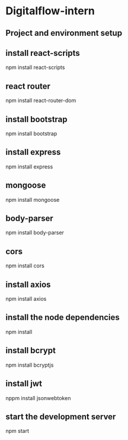 # Digitalflow-intern



## Project and environment setup

## install react-scripts
npm install react-scripts

## react router
npm install react-router-dom

## install bootstrap
npm install bootstrap

## install express
npm install express

## mongoose
npm install mongoose

## body-parser
npm install body-parser

## cors
npm install cors

## install axios
npm install axios

## install the node dependencies
npm install

## install bcrypt
npm install bcryptjs

## install jwt
nppm install jsonwebtoken

## start the development server
npm start
